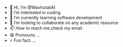 - 👋 Hi, I’m @WavhutaliAI
- 👀 I’m interested in coding
- 🌱 I’m currently learning software development
- 💞️ I’m looking to collaborate on any academic resource
- 📫 How to reach me,check my email
- 😄 Pronouns: ...
- ⚡ Fun fact: ...

<!---
WavhutaliAI/WavhutaliAI is a ✨ special ✨ repository because its `README.md` (this file) appears on your GitHub profile.
You can click the Preview link to take a look at your changes.
--->
